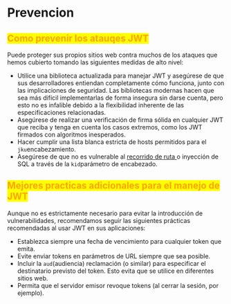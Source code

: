 # Prevencion

## <mark style="color:orange;">Como prevenir los atauqes JWT</mark>

Puede proteger sus propios sitios web contra muchos de los ataques que hemos cubierto tomando las siguientes medidas de alto nivel:

* Utilice una biblioteca actualizada para manejar JWT y asegúrese de que sus desarrolladores entiendan completamente cómo funciona, junto con las implicaciones de seguridad. Las bibliotecas modernas hacen que sea más difícil implementarlas de forma insegura sin darse cuenta, pero esto no es infalible debido a la flexibilidad inherente de las especificaciones relacionadas.
* Asegúrese de realizar una verificación de firma sólida en cualquier JWT que reciba y tenga en cuenta los casos extremos, como los JWT firmados con algoritmos inesperados.
* Hacer cumplir una lista blanca estricta de hosts permitidos para el `jku`encabezamiento.
* Asegúrese de que no es vulnerable al [recorrido de ruta ](https://portswigger.net/web-security/file-path-traversal)o inyección de SQL a través de la `kid`parámetro de encabezado.

## <mark style="color:orange;">Mejores practicas adicionales para el manejo de JWT</mark>

Aunque no es estrictamente necesario para evitar la introducción de vulnerabilidades, recomendamos seguir las siguientes prácticas recomendadas al usar JWT en sus aplicaciones:

* Establezca siempre una fecha de vencimiento para cualquier token que emita.
* Evite enviar tokens en parámetros de URL siempre que sea posible.
* Incluir la `aud`(audiencia) reclamación (o similar) para especificar el destinatario previsto del token. Esto evita que se utilice en diferentes sitios web.
* Permita que el servidor emisor revoque tokens (al cerrar la sesión, por ejemplo).
